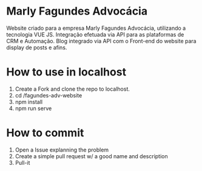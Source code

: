 # Marly Fagundes Advocácia
Website criado para a empresa Marly Fagundes Advocácia, utilizando a tecnologia VUE JS.
Integração efetuada via API para as plataformas de CRM e Automação.
Blog integrado via API com o Front-end do website para display de posts e afins.

# How to use in localhost
 1. Create a Fork and clone the repo to localhost.
 2. cd /fagundes-adv-website
 3. npm install
 4. npm run serve
 
# How to commit
  1. Open a Issue explanning the problem
  2. Create a simple pull request w/ a good name and description
  3. Pull-it
